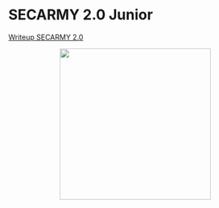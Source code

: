 # SECARMY 2.0 Junior

[Writeup SECARMY 2.0 ](https://github.com/muhammadhendro/CTF-Writeups/blob/master/2019/Hology2.0_2019/Writeup_Hology2019_speedraw.pdf)


<p align="center"><img src="secarmyflintz.jpg" widht="300" height="300"></p>
